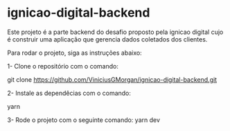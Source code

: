 # ignicao-digital-backend

Este projeto é a parte backend do desafio proposto pela ignicao digital cujo é construir uma aplicação que gerencia dados coletados dos clientes.

Para rodar o projeto, siga as instruções abaixo:

1- Clone o repositório com o comando: 

  git clone https://github.com/ViniciusGMorgan/ignicao-digital-backend.git

2- Instale as dependêcias com o comando:

  yarn
 
3- Rode o projeto com o seguinte comando:
  yarn dev

